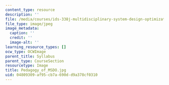 ```yaml
---
content_type: resource
description: ''
file: /media/courses/ids-338j-multidisciplinary-system-design-optimization-spring-2010/04809309af95cb7a690dd9a378cf0310_Pedagogy_of_MSDO.jpg
file_type: image/jpeg
image_metadata:
  caption: ''
  credit: ''
  image-alt: ''
learning_resource_types: []
ocw_type: OCWImage
parent_title: Syllabus
parent_type: CourseSection
resourcetype: Image
title: Pedagogy_of_MSDO.jpg
uid: 04809309-af95-cb7a-690d-d9a378cf0310
---
```


